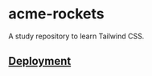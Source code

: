 # acme-rockets
A study repository to learn Tailwind CSS.

## [Deployment](https://acme-rockets-dbk5.onrender.com/)
